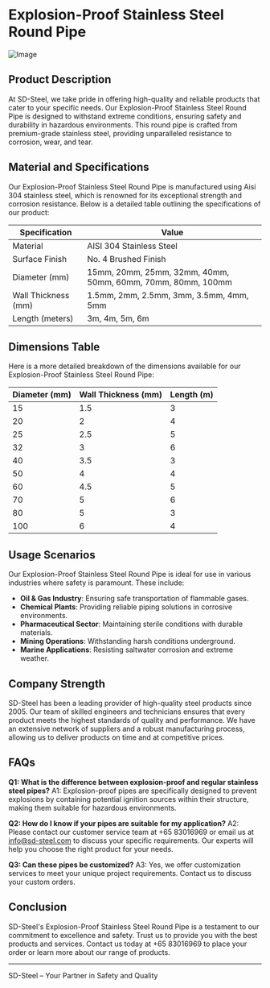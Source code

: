 # Explosion-Proof Stainless Steel Round Pipe

![Image](https://github.com/user-attachments/assets/2567258e-e124-4816-932d-1809bd27ef0b)

## Product Description

At SD-Steel, we take pride in offering high-quality and reliable products that cater to your specific needs. Our Explosion-Proof Stainless Steel Round Pipe is designed to withstand extreme conditions, ensuring safety and durability in hazardous environments. This round pipe is crafted from premium-grade stainless steel, providing unparalleled resistance to corrosion, wear, and tear.

## Material and Specifications

Our Explosion-Proof Stainless Steel Round Pipe is manufactured using Aisi 304 stainless steel, which is renowned for its exceptional strength and corrosion resistance. Below is a detailed table outlining the specifications of our product:

| Specification | Value |
|---------------|-------|
| Material      | AISI 304 Stainless Steel |
| Surface Finish | No. 4 Brushed Finish |
| Diameter (mm) | 15mm, 20mm, 25mm, 32mm, 40mm, 50mm, 60mm, 70mm, 80mm, 100mm |
| Wall Thickness (mm) | 1.5mm, 2mm, 2.5mm, 3mm, 3.5mm, 4mm, 5mm |
| Length (meters) | 3m, 4m, 5m, 6m |

## Dimensions Table

Here is a more detailed breakdown of the dimensions available for our Explosion-Proof Stainless Steel Round Pipe:

| Diameter (mm) | Wall Thickness (mm) | Length (m) |
|---------------|---------------------|------------|
| 15            | 1.5                 | 3          |
| 20            | 2                   | 4          |
| 25            | 2.5                 | 5          |
| 32            | 3                   | 6          |
| 40            | 3.5                 | 3          |
| 50            | 4                   | 4          |
| 60            | 4.5                 | 5          |
| 70            | 5                   | 6          |
| 80            | 5                   | 3          |
| 100           | 6                   | 4          |

## Usage Scenarios

Our Explosion-Proof Stainless Steel Round Pipe is ideal for use in various industries where safety is paramount. These include:

- **Oil & Gas Industry**: Ensuring safe transportation of flammable gases.
- **Chemical Plants**: Providing reliable piping solutions in corrosive environments.
- **Pharmaceutical Sector**: Maintaining sterile conditions with durable materials.
- **Mining Operations**: Withstanding harsh conditions underground.
- **Marine Applications**: Resisting saltwater corrosion and extreme weather.

## Company Strength

SD-Steel has been a leading provider of high-quality steel products since 2005. Our team of skilled engineers and technicians ensures that every product meets the highest standards of quality and performance. We have an extensive network of suppliers and a robust manufacturing process, allowing us to deliver products on time and at competitive prices.

## FAQs

**Q1: What is the difference between explosion-proof and regular stainless steel pipes?**
A1: Explosion-proof pipes are specifically designed to prevent explosions by containing potential ignition sources within their structure, making them suitable for hazardous environments.

**Q2: How do I know if your pipes are suitable for my application?**
A2: Please contact our customer service team at +65 83016969 or email us at info@sd-steel.com to discuss your specific requirements. Our experts will help you choose the right product for your needs.

**Q3: Can these pipes be customized?**
A3: Yes, we offer customization services to meet your unique project requirements. Contact us to discuss your custom orders.

## Conclusion

SD-Steel's Explosion-Proof Stainless Steel Round Pipe is a testament to our commitment to excellence and safety. Trust us to provide you with the best products and services. Contact us today at +65 83016969 to place your order or learn more about our range of products.

---

SD-Steel – Your Partner in Safety and Quality